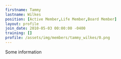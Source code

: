 ```yaml
---
firstname: Tammy
lastname: Wilkes
position: [Active Member,Life Member,Board Member]
layout: profile
join_date: 2010-05-03 00:00:00 -0400
training: []
profile: /assets/img/members/tammy_wilkes/0.png
---
```

Some information